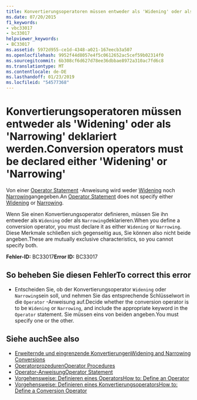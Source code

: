 ```yaml
---
title: Konvertierungsoperatoren müssen entweder als 'Widening' oder als 'Narrowing' deklariert werden.
ms.date: 07/20/2015
f1_keywords:
- vbc33017
- bc33017
helpviewer_keywords:
- BC33017
ms.assetid: 5972d955-ce1d-4348-a021-167eecb3a507
ms.openlocfilehash: 9952f44d8057e4f5c0612652ac5cef59b02314f0
ms.sourcegitcommit: 6b308cf6d627d78ee36dbbae8972a310ac7fd6c8
ms.translationtype: MT
ms.contentlocale: de-DE
ms.lasthandoff: 01/23/2019
ms.locfileid: "54577368"
---
```

# <a name="conversion-operators-must-be-declared-either-widening-or-narrowing"></a><span data-ttu-id="5d4dc-102">Konvertierungsoperatoren müssen entweder als 'Widening' oder als 'Narrowing' deklariert werden.</span><span class="sxs-lookup"><span data-stu-id="5d4dc-102">Conversion operators must be declared either 'Widening' or 'Narrowing'</span></span>
<span data-ttu-id="5d4dc-103">Von einer [Operator Statement](../../visual-basic/language-reference/statements/operator-statement.md) -Anweisung wird weder [Widening](../../visual-basic/language-reference/modifiers/widening.md) noch [Narrowing](../../visual-basic/language-reference/modifiers/narrowing.md)angegeben.</span><span class="sxs-lookup"><span data-stu-id="5d4dc-103">An [Operator Statement](../../visual-basic/language-reference/statements/operator-statement.md) does not specify either [Widening](../../visual-basic/language-reference/modifiers/widening.md) or [Narrowing](../../visual-basic/language-reference/modifiers/narrowing.md).</span></span>  
  
 <span data-ttu-id="5d4dc-104">Wenn Sie einen Konvertierungsoperator definieren, müssen Sie ihn entweder als `Widening` oder als `Narrowing`deklarieren.</span><span class="sxs-lookup"><span data-stu-id="5d4dc-104">When you define a conversion operator, you must declare it as either `Widening` or `Narrowing`.</span></span> <span data-ttu-id="5d4dc-105">Diese Merkmale schließen sich gegenseitig aus, Sie können also nicht beide angeben.</span><span class="sxs-lookup"><span data-stu-id="5d4dc-105">These are mutually exclusive characteristics, so you cannot specify both.</span></span>  
  
 <span data-ttu-id="5d4dc-106">**Fehler-ID:** BC33017</span><span class="sxs-lookup"><span data-stu-id="5d4dc-106">**Error ID:** BC33017</span></span>  
  
## <a name="to-correct-this-error"></a><span data-ttu-id="5d4dc-107">So beheben Sie diesen Fehler</span><span class="sxs-lookup"><span data-stu-id="5d4dc-107">To correct this error</span></span>  
  
-   <span data-ttu-id="5d4dc-108">Entscheiden Sie, ob der Konvertierungsoperator `Widening` oder `Narrowing`sein soll, und nehmen Sie das entsprechende Schlüsselwort in die `Operator` -Anweisung auf.</span><span class="sxs-lookup"><span data-stu-id="5d4dc-108">Decide whether the conversion operator is to be `Widening` or `Narrowing`, and include the appropriate keyword in the `Operator` statement.</span></span> <span data-ttu-id="5d4dc-109">Sie müssen eins von beiden angeben.</span><span class="sxs-lookup"><span data-stu-id="5d4dc-109">You must specify one or the other.</span></span>  
  
## <a name="see-also"></a><span data-ttu-id="5d4dc-110">Siehe auch</span><span class="sxs-lookup"><span data-stu-id="5d4dc-110">See also</span></span>
- [<span data-ttu-id="5d4dc-111">Erweiternde und eingrenzende Konvertierungen</span><span class="sxs-lookup"><span data-stu-id="5d4dc-111">Widening and Narrowing Conversions</span></span>](../../visual-basic/programming-guide/language-features/data-types/widening-and-narrowing-conversions.md)
- [<span data-ttu-id="5d4dc-112">Operatorprozeduren</span><span class="sxs-lookup"><span data-stu-id="5d4dc-112">Operator Procedures</span></span>](../../visual-basic/programming-guide/language-features/procedures/operator-procedures.md)
- [<span data-ttu-id="5d4dc-113">Operator-Anweisung</span><span class="sxs-lookup"><span data-stu-id="5d4dc-113">Operator Statement</span></span>](../../visual-basic/language-reference/statements/operator-statement.md)
- [<span data-ttu-id="5d4dc-114">Vorgehensweise: Definieren eines Operators</span><span class="sxs-lookup"><span data-stu-id="5d4dc-114">How to: Define an Operator</span></span>](../../visual-basic/programming-guide/language-features/procedures/how-to-define-an-operator.md)
- [<span data-ttu-id="5d4dc-115">Vorgehensweise: Definieren eines Konvertierungsoperators</span><span class="sxs-lookup"><span data-stu-id="5d4dc-115">How to: Define a Conversion Operator</span></span>](../../visual-basic/programming-guide/language-features/procedures/how-to-define-a-conversion-operator.md)
